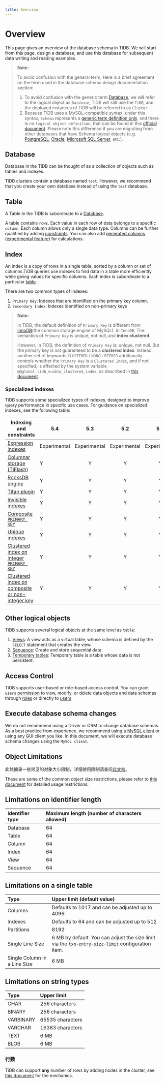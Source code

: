 ```yaml
---
title: Overview
---
```


# Overview

This page gives an overview of the database schema in TiDB. We will start from this page, design a database, and use this database for subsequent data writing and reading examples.

> **Note:**
>
> To avoid confusion with the general term, Here is a brief agreement on the term used in the database schema design documentation section:
>
> 1. To avoid confusion with the generic term [Database](https://en.wikipedia.org/wiki/Database), we will refer to the logical object as `Database`, TiDB will still use the `TiDB`, and the deployed instances of TiDB will be referred to as `Cluster`.
> 2. Because TiDB uses a MySQL-compatible syntax, under this syntax, `Schema` represents a [generic term definition only](https://en.wiktionary.org/wiki/schema), and there is no `logical object definition`, that can be found in this [official document](https://dev.mysql.com/doc/refman/8.0/en/create-database.html). Please note this difference if you are migrating from other databases that have Schema logical objects (e.g. [PostgreSQL](https://www.postgresql.org/docs/current/ddl-schemas.html), [Oracle](https://docs.oracle.com/en/database/oracle/oracle-database/21/tdddg/creating-managing-schema-objects.html), [Microsoft SQL Server](https://docs.microsoft.com/en-us/sql/relational-databases/security/authentication-access/create-a-database-schema?view=sql-server-ver15), etc.).

## Database

Database in the TiDB can be thought of as a collection of objects such as tables and indexes.

TiDB clusters contain a database named `test`. However, we recommend that you create your own database instead of using the `test` database.

## Table

A Table in the TiDB is subordinate to a [Database](#database).

A table contains `rows`. Each value in each row of data belongs to a specific `column`. Each column allows only a single data type. Columns can be further qualified by adding [constraints](https://docs.pingcap.com/tidb/stable/constraints). You can also add [generated columns (experimental feature)](https://docs.pingcap.com/tidb/stable/generated-columns) for calculations.

## Index

An index is a copy of rows in a single table, sorted by a column or set of columns.TiDB queries use indexes to find data in a table more efficiently while giving values for specific columns. Each index is subordinate to a particular [table](#table).

There are two common types of indexes:

1. `Primary Key`: Indexes that are identified on the primary key column.
2. `Secondary Index`: Indexes identified on non-primary keys

> **Note:**
>
> In TiDB, the default definition of `Primary Key` is different from [InnoDB](https://mariadb.com/kb/en/innodb/)(the common storage engine of MySQL). In `InnoDB`, The semantics of `Primary Key` is unique, not null, and **index clustered**.
>
> However, in TiDB, the definition of `Primary Key` is: unique, not null. But the primary key is not guaranteed to be a **clustered index**. Instead, another set of keywords `CLUSTERED` / `NONCLUSTERED` additionally controls whether the `Primary Key` is a `Clustered Index`, and if not specified, is affected by the system variable `@@global.tidb_enable_clustered_index`, as described in [this document](https://docs.pingcap.com/zh/tidb/stable/clustered-indexes).

### Specialized indexes

TiDB supports some specialized types of indexes, designed to improve query performance in specific use cases. For guidance on specialized indexes, see the following table:

| Indexing and constraints                                     | **5.4**          |   **5.3**    |   **5.2**    |   **5.1**    |   **5.0**    |   **4.0**    |
| ------------------------------------------------------------ | ------------ | :----------: | :----------: | :----------: | :----------: | :----------: |
| [Expression indexes](/sql-statements/sql-statement-create-index.md#expression-index) | Experimental | Experimental | Experimental | Experimental | Experimental | Experimental |
| [Columnar storage (TiFlash)](/tiflash/tiflash-overview.md)   | Y            |      Y       |      Y       |      Y       |      Y       |      Y       |
| [RocksDB engine](/storage-engine/rocksdb-overview.md)        | Y            |      Y       |      Y       |      Y       |      Y       |      Y       |
| [Titan plugin](/storage-engine/titan-overview.md)            | Y            |      Y       |      Y       |      Y       |      Y       |      Y       |
| [Invisible indexes](/sql-statements/sql-statement-add-index.md) | Y            |      Y       |      Y       |      Y       |      Y       |      N       |
| [Composite `PRIMARY KEY`](/constraints.md)                   | Y            |      Y       |      Y       |      Y       |      Y       |      Y       |
| [Unique indexes](/constraints.md)                            | Y            |      Y       |      Y       |      Y       |      Y       |      Y       |
| [Clustered index on integer `PRIMARY KEY`](/constraints.md)  | Y            |      Y       |      Y       |      Y       |      Y       |      Y       |
| [Clustered index on composite or non-integer key](/constraints.md) | Y            |      Y       |      Y       |      Y       |      Y       |      N       |

## Other logical objects

TiDB supports several logical objects at the same level as `table`:

1. [Views](https://docs.pingcap.com/tidb/stable/views): A view acts as a virtual table, whose schema is defined by the `SELECT` statement that creates the view.
2. [Sequence](https://docs.pingcap.com/tidb/stable/sql-statement-create-sequence): Create and store sequential data.
3. [Temporary tables](https://docs.pingcap.com/tidb/stable/temporary-tables): Temporary table is a table whose data is not persistent.

## Access Control

TiDB supports user-based or role-based access control. You can grant `users` [permission](https://docs.pingcap.com/tidb/stable/privilege-management) to view, modify, or delete data objects and data schemas through [roles](https://docs.pingcap.com/tidb/stable/role-based-access-control) or directly to [users](https://docs.pingcap.com/tidb/stable/user-account-management).

## Execute database schema changes

We do not recommend using a Driver or ORM to change database schemas. As a best practice from experience, we recommend using a [MySQL client](https://dev.mysql.com/doc/refman/8.0/en/mysql.html) or using any GUI client you like. In this document, we will execute database schema changes using the `MySQL client`.

## Object Limitations

此处摘录一些常见的对象大小限制，详细使用限制请查阅[此文档](https://docs.pingcap.com/zh/tidb/stable/tidb-limitations)。

These are some of the common object size restrictions, please refer to [this document](https://docs.pingcap.com/tidb/stable/tidb-limitations) for detailed usage restrictions.

## Limitations on identifier length

| Identifier type | Maximum length (number of characters allowed) |
|:---------|:--------------|
| Database | 64 |
| Table    | 64 |
| Column   | 64 |
| Index    | 64 |
| View     | 64 |
| Sequence | 64 |

## Limitations on a single table

| Type       | Upper limit (default value)  |
|:----------|:----------|
| Columns   | Defaults to 1017 and can be adjusted up to 4096     |
| Indexes   |  Defaults to 64 and can be adjusted up to 512        |
| Partitions | 8192     |
| Single Line Size | 6 MB by default. You can adjust the size limit via the [`txn-entry-size-limit`](/tidb-configuration-file.md#txn-entry-size-limit-new-in-v50) configuration item. |
| Single Column in a Line Size | 6 MB       |

## Limitations on string types

| Type       | Upper limit   |
|:----------|:----------|
| CHAR       | 256 characters      |
| BINARY     | 256 characters      |
| VARBINARY  | 65535 characters    |
| VARCHAR    | 16383 characters    |
| TEXT       | 6 MB                |
| BLOB       | 6 MB                |

### 行数

TiDB can support **any** number of rows by adding nodes in the cluster, see [this document](https://docs.pingcap.com/tidb/stable/tidb-best-practices) for the mechanics.